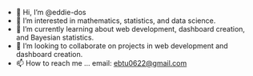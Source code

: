 - 👋 Hi, I’m @eddie-dos
- 👀 I’m interested in mathematics, statistics, and data science.
- 🌱 I’m currently learning about web development, dashboard creation, and Bayesian statistics.
- 💞️ I’m looking to collaborate on projects in web development and dashboard creation.
- 📫 How to reach me ... email: ebtu0622@gmail.com

<!---
eddie-dos/eddie-dos is a ✨ special ✨ repository because its `README.md` (this file) appears on your GitHub profile.
You can click the Preview link to take a look at your changes.
--->
